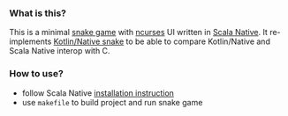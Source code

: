 ### What is this?
This is a minimal [snake game](https://en.wikipedia.org/wiki/Snake_(video_game_genre)) 
with [ncurses](https://en.wikipedia.org/wiki/Ncurses) UI 
written in [Scala Native](http://www.scala-native.org).
It re-implements [Kotlin/Native snake](https://github.com/dkandalov/kotlin-native-snake)
to be able to compare Kotlin/Native and Scala Native interop with C. 


### How to use?
 - follow Scala Native [installation instruction](http://www.scala-native.org/en/latest/user/setup.html)
 - use `makefile` to build project and run snake game
 
